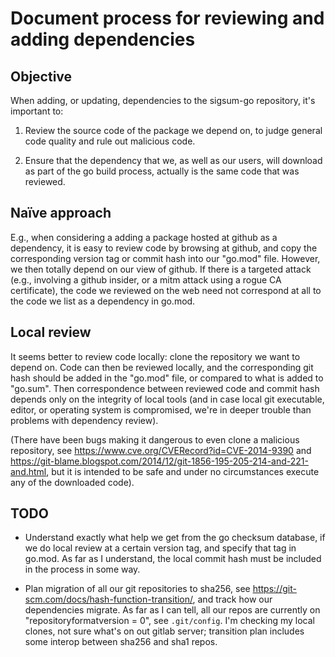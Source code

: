 # Document process for reviewing and adding dependencies

## Objective

When adding, or updating, dependencies to the sigsum-go repository,
it's important to:

1. Review the source code of the package we depend on, to judge
   general code quality and rule out malicious code.

2. Ensure that the dependency that we, as well as our users, will
   download as part of the go build process, actually is the same code
   that was reviewed.

## Naïve approach

E.g., when considering a adding a package hosted at github as a
dependency, it is easy to review code by browsing at github, and copy
the corresponding version tag or commit hash into our "go.mod" file.
However, we then totally depend on our view of github. If there is a
targeted attack (e.g., involving a github insider, or a mitm attack
using a rogue CA certificate), the code we reviewed on the web need
not correspond at all to the code we list as a dependency in go.mod.

## Local review

It seems better to review code locally: clone the repository we want
to depend on. Code can then be reviewed locally, and the corresponding
git hash should be added in the "go.mod" file, or compared to what is
added to "go.sum". Then correspondence between reviewed code and
commit hash depends only on the integrity of local tools (and in case
local git executable, editor, or operating system is compromised,
we're in deeper trouble than problems with dependency review).

(There have been bugs making it dangerous to even clone a malicious
repository, see https://www.cve.org/CVERecord?id=CVE-2014-9390 and
https://git-blame.blogspot.com/2014/12/git-1856-195-205-214-and-221-and.html,
but it is intended to be safe and under no circumstances execute any
of the downloaded code).

## TODO

* Understand exactly what help we get from the go checksum database,
  if we do local review at a certain version tag, and specify that tag
  in go.mod. As far as I understand, the local commit hash must be
  included in the process in some way.

* Plan migration of all our git repositories to sha256, see
  https://git-scm.com/docs/hash-function-transition/, and track how
  our dependencies migrate. As far as I can tell, all our repos are
  currently on "repositoryformatversion = 0", see `.git/config`. I'm
  checking my local clones, not sure what's on out gitlab server;
  transition plan includes some interop between sha256 and sha1
  repos.
